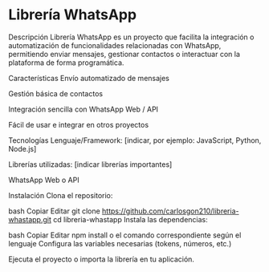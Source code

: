 # Librería WhatsApp

Descripción
Librería WhatsApp es un proyecto que facilita la integración o automatización de funcionalidades relacionadas con WhatsApp, permitiendo enviar mensajes, gestionar contactos o interactuar con la plataforma de forma programática.

Características
Envío automatizado de mensajes

Gestión básica de contactos

Integración sencilla con WhatsApp Web / API

Fácil de usar e integrar en otros proyectos

Tecnologías
Lenguaje/Framework: [indicar, por ejemplo: JavaScript, Python, Node.js]

Librerías utilizadas: [indicar librerías importantes]

WhatsApp Web o API

Instalación
Clona el repositorio:

bash
Copiar
Editar
git clone https://github.com/carlosgon210/libreria-whastapp.git
cd libreria-whastapp
Instala las dependencias:

bash
Copiar
Editar
npm install
o el comando correspondiente según el lenguaje
Configura las variables necesarias (tokens, números, etc.)

Ejecuta el proyecto o importa la librería en tu aplicación.
